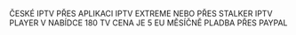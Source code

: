 ČESKÉ IPTV PŘES APLIKACI IPTV EXTREME NEBO PŘES STALKER IPTV PLAYER 
V NABÍDCE 180 TV CENA JE 5 EU MĚSÍČNĚ PLADBA PŘES PAYPAL 
